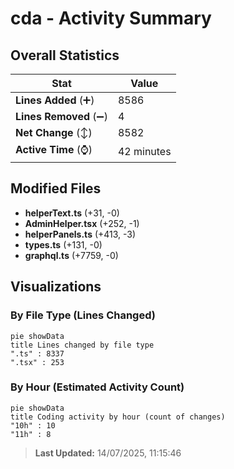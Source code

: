 # cda - Activity Summary 

## Overall Statistics

| Stat                   | Value                                                             |
| ---------------------- | ----------------------------------------------------------------- |
| **Lines Added** (➕)   | 8586                                          |
| **Lines Removed** (➖) | 4                                        |
| **Net Change** (↕)    | 8582                |
| **Active Time** (⌚)   | 42 minutes |


## Modified Files
- **helperText.ts** (+31, -0)
- **AdminHelper.tsx** (+252, -1)
- **helperPanels.ts** (+413, -3)
- **types.ts** (+131, -0)
- **graphql.ts** (+7759, -0)

## Visualizations

### By File Type (Lines Changed)

```mermaid
pie showData
title Lines changed by file type
".ts" : 8337
".tsx" : 253
```

### By Hour (Estimated Activity Count)

```mermaid
pie showData
title Coding activity by hour (count of changes)
"10h" : 10
"11h" : 8
```


> **Last Updated:** 14/07/2025, 11:15:46